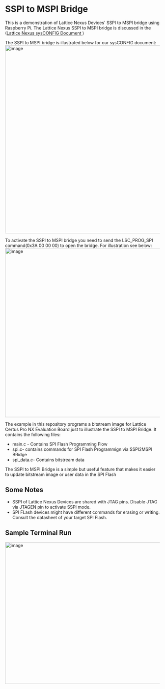 # SSPI to MSPI Bridge

This is a demonstration of Lattice Nexus Devices' SSPI to MSPI bridge using Raspberry Pi. The Lattice Nexus SSPI to MSPI bridge is discussed in the ([Lattice Nexus sysCONFIG Document ](https://www.latticesemi.com/view_document?document_id=52790))

The SSPI to MSPI bridge is illustrated below for our sysCONFIG document:
<img width="951" height="613" alt="image" src="https://github.com/user-attachments/assets/e4296707-f22a-4a28-98fc-3218f35b89f2" />

To activate the SSPI to MSPI bridge you need to send the LSC_PROG_SPI command(0x3A 00 00 00) to open the bridge. For illustration see below:
<img width="1191" height="551" alt="image" src="https://github.com/user-attachments/assets/794c7929-0bfa-43d5-8253-00bd2305a83a" />



The example in this repository programs a bitstream image for Lattice Certus Pro NX Evaluation Board just to illustrate the SSPI to MSPI Bridge. It contains the following files:

* main.c - Contains SPI Flash Programming Flow
* spi.c- contains commands for SPI Flash Programmign via SSPI2MSPI BRidge
* spi_data.c- Contains bitstream data

The SSPI to MSPI Bridge is a simple but useful feature that makes it easier to update bitstream image or user data in the SPI Flash

## Some Notes
* SSPI of Lattice Nexus Devices are shared with JTAG pins. Disable JTAG via JTAGEN pin to activate SSPI mode.
* SPI FLash devices might have different commands for erasing or writing. Consult the datasheet of your target SPI Flash.

## Sample Terminal Run
<img width="639" height="462" alt="image" src="https://github.com/user-attachments/assets/f6bbc967-3aa0-4fcb-8ee8-a84a8962c992" />
